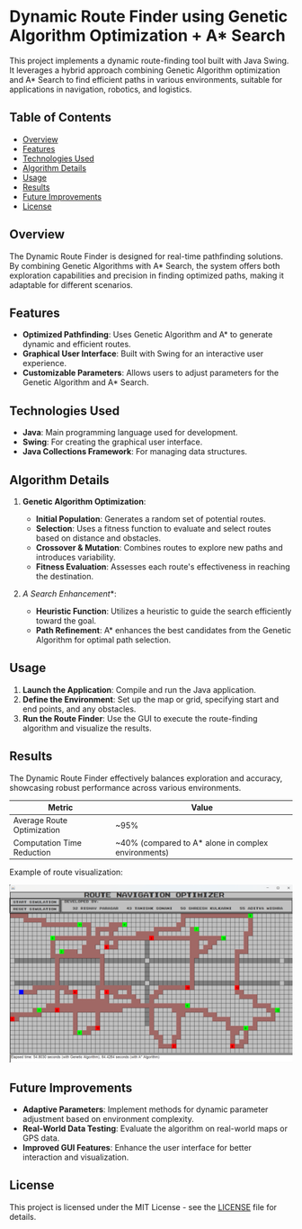 # Dynamic Route Finder using Genetic Algorithm Optimization + A* Search

This project implements a dynamic route-finding tool built with Java Swing. It leverages a hybrid approach combining Genetic Algorithm optimization and A* Search to find efficient paths in various environments, suitable for applications in navigation, robotics, and logistics.

## Table of Contents
- [Overview](#overview)
- [Features](#features)
- [Technologies Used](#technologies-used)
- [Algorithm Details](#algorithm-details)
- [Usage](#usage)
- [Results](#results)
- [Future Improvements](#future-improvements)
- [License](#license)

## Overview
The Dynamic Route Finder is designed for real-time pathfinding solutions. By combining Genetic Algorithms with A* Search, the system offers both exploration capabilities and precision in finding optimized paths, making it adaptable for different scenarios.

## Features
- **Optimized Pathfinding**: Uses Genetic Algorithm and A* to generate dynamic and efficient routes.
- **Graphical User Interface**: Built with Swing for an interactive user experience.
- **Customizable Parameters**: Allows users to adjust parameters for the Genetic Algorithm and A* Search.

## Technologies Used
- **Java**: Main programming language used for development.
- **Swing**: For creating the graphical user interface.
- **Java Collections Framework**: For managing data structures.

## Algorithm Details
1. **Genetic Algorithm Optimization**:
   - **Initial Population**: Generates a random set of potential routes.
   - **Selection**: Uses a fitness function to evaluate and select routes based on distance and obstacles.
   - **Crossover & Mutation**: Combines routes to explore new paths and introduces variability.
   - **Fitness Evaluation**: Assesses each route's effectiveness in reaching the destination.

2. **A* Search Enhancement**:
   - **Heuristic Function**: Utilizes a heuristic to guide the search efficiently toward the goal.
   - **Path Refinement**: A* enhances the best candidates from the Genetic Algorithm for optimal path selection.

## Usage
1. **Launch the Application**: Compile and run the Java application.
2. **Define the Environment**: Set up the map or grid, specifying start and end points, and any obstacles.
3. **Run the Route Finder**: Use the GUI to execute the route-finding algorithm and visualize the results.

## Results
The Dynamic Route Finder effectively balances exploration and accuracy, showcasing robust performance across various environments.

| Metric        | Value        |
|---------------|--------------|
| Average Route Optimization | ~95% |
| Computation Time Reduction | ~40% (compared to A* alone in complex environments) |

Example of route visualization:

![Route Visualization](dynamic_route.png)

## Future Improvements
- **Adaptive Parameters**: Implement methods for dynamic parameter adjustment based on environment complexity.
- **Real-World Data Testing**: Evaluate the algorithm on real-world maps or GPS data.
- **Improved GUI Features**: Enhance the user interface for better interaction and visualization.

## License
This project is licensed under the MIT License - see the [LICENSE](LICENSE) file for details.
